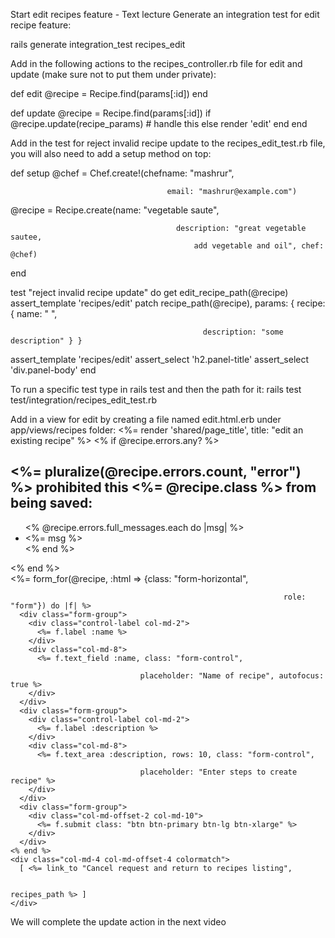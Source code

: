 Start edit recipes feature - Text lecture
Generate an integration test for edit recipe feature:

rails generate integration_test recipes_edit

Add in the following actions to the recipes_controller.rb file for edit and update (make sure not to put them under private):

def edit
  @recipe = Recipe.find(params[:id])
end

def update
  @recipe = Recipe.find(params[:id])
  if @recipe.update(recipe_params)
    # handle this
  else
    render 'edit'
  end
end

Add in the test for reject invalid recipe update to the recipes_edit_test.rb file, you will also need to add a setup method on top:

def setup
  @chef = Chef.create!(chefname: "mashrur", 

                                       email: "mashrur@example.com")
  @recipe = Recipe.create(name: "vegetable saute", 

                                         description: "great vegetable sautee, 
                                             add vegetable and oil", chef: @chef)
end

test "reject invalid recipe update" do
  get edit_recipe_path(@recipe)
  assert_template 'recipes/edit'
  patch recipe_path(@recipe), params: { recipe: { name: " ", 

                                               description: "some description" } } 
  assert_template 'recipes/edit'
  assert_select 'h2.panel-title'
  assert_select 'div.panel-body'
end

To run a specific test type in rails test and then the path for it:
rails test test/integration/recipes_edit_test.rb

Add in a view for edit by creating a file named edit.html.erb under app/views/recipes folder:
<%= render 'shared/page_title', title: "edit an existing recipe" %>
<% if @recipe.errors.any? %>
  <div class="row">
    <div class="col-md-8 col-md-offset-2">
      <div class="panel panel-danger">
        <div class="panel-heading">
          <h2 class="panel-title">
            <%= pluralize(@recipe.errors.count, "error") %>
            prohibited this <%= @recipe.class %> from being saved:
          </h2>
          <div class="panel-body">
            <ul>
              <% @recipe.errors.full_messages.each do |msg| %>
                <li><%= msg %></li>
              <% end %>
            </ul>
          </div>
        </div>  
      </div>
    </div>
  </div>
<% end %>
<div class="row">
  <div class="col-md-12">
    <%= form_for(@recipe, :html => {class: "form-horizontal", 

                                                                 role: "form"}) do |f| %>
      <div class="form-group">
        <div class="control-label col-md-2">
          <%= f.label :name %>
        </div>
        <div class="col-md-8">
          <%= f.text_field :name, class: "form-control", 

                                 placeholder: "Name of recipe", autofocus: true %>
        </div>
      </div>
      <div class="form-group">
        <div class="control-label col-md-2">
          <%= f.label :description %>
        </div>
        <div class="col-md-8">
          <%= f.text_area :description, rows: 10, class: "form-control", 

                                 placeholder: "Enter steps to create recipe" %>
        </div>
      </div>
      <div class="form-group">
        <div class="col-md-offset-2 col-md-10">
          <%= f.submit class: "btn btn-primary btn-lg btn-xlarge" %>
        </div>
      </div>
    <% end %>
    <div class="col-md-4 col-md-offset-4 colormatch">
      [ <%= link_to "Cancel request and return to recipes listing", 

                                                                      recipes_path %> ]
    </div>
  </div>
</div>

We will complete the update action in the next video